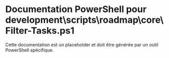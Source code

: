 # Documentation PowerShell pour development\scripts\roadmap\core\Filter-Tasks.ps1

Cette documentation est un placeholder et doit être générée par un outil PowerShell spécifique.
